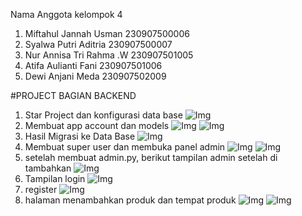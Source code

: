 Nama Anggota kelompok 4

1. Miftahul Jannah Usman 230907500006
2. Syalwa Putri Aditria 230907500007
3. Nur Annisa Tri Rahma .W 230907501005
4. Atifa Aulianti Fani 230907501006
5. Dewi Anjani Meda 230907502009

#PROJECT BAGIAN BACKEND

1. Star Project dan konfigurasi data base
   ![Img](static/images/doc/1.jpg)
2. Membuat app account dan models
   ![Img](static/images/doc/2.2.jpg)
   ![Img](static/images/doc/2.jpg)
3. Hasil Migrasi ke Data Base
   ![Img](static/images/doc/3.jpg)
4. Membuat super user dan membuka panel admin
   ![Img](static/images/doc/4.4.jpg)
   ![Img](static/images/doc/4.jpg)
5. setelah membuat admin.py, berikut tampilan admin setelah di tambahkan
   ![Img](static/images/doc/5.jpg)
6. Tampilan login
   ![Img](static/images/doc/6.jpg)
1. register
   ![Img](static/images/doc/7.jpg)
1. halaman menambahkan produk dan tempat produk
   ![Img](static/images/doc/8.jpg)
   ![Img](static/images/doc/8.8.jpg)
